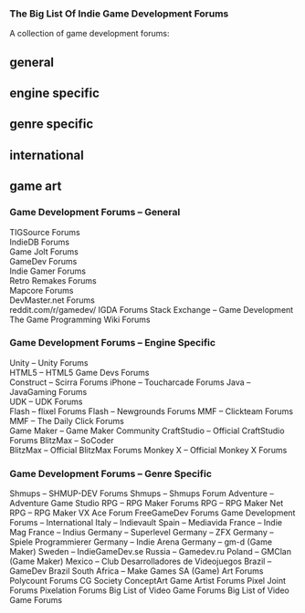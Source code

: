 ### The Big List Of Indie Game Development Forums

A collection of game development forums:

## general
## engine specific
## genre specific
## international
## game art

### Game Development Forums – General
TIGSource Forums  
IndieDB Forums  
Game Jolt Forums  
GameDev Forums  
Indie Gamer Forums  
Retro Remakes Forums  
Mapcore Forums  
DevMaster.net Forums  
reddit.com/r/gamedev/ 
IGDA Forums 
Stack Exchange – Game Development 
The Game Programming Wiki Forums  

### Game Development Forums – Engine Specific
Unity – Unity Forums  
HTML5 – HTML5 Game Devs Forums  
Construct – Scirra Forums 
iPhone – Toucharcade Forums 
Java – JavaGaming Forums  
UDK – UDK Forums  
Flash – flixel Forums 
Flash – Newgrounds Forums 
MMF – Clickteam Forums  
MMF – The Daily Click Forums  
Game Maker – Game Maker Community 
CraftStudio – Official CraftStudio Forums 
BlitzMax – SoCoder  
BlitzMax – Official BlitzMax Forums 
Monkey X – Official Monkey X Forums 

### Game Development Forums – Genre Specific
Shmups – SHMUP-DEV Forums
Shmups – Shmups Forum
Adventure – Adventure Game Studio
RPG – RPG Maker Forums
RPG – RPG Maker Net
RPG – RPG Maker VX Ace Forum
FreeGameDev Forums
Game Development Forums – International
Italy – Indievault
Spain – Mediavida
France – Indie Mag
France – Indius
Germany – Superlevel
Germany – ZFX
Germany – Spiele Programmierer
Germany – Indie Arena
Germany – gm-d (Game Maker)
Sweden – IndieGameDev.se
Russia – Gamedev.ru
Poland – GMClan (Game Maker)
Mexico – Club Desarrolladores de Videojuegos
Brazil – GameDev Brazil
South Africa – Make Games SA
(Game) Art Forums
Polycount Forums
CG Society
ConceptArt
Game Artist Forums
Pixel Joint Forums
Pixelation Forums
Big List of Video Game Forums
Big List of Video Game Forums
